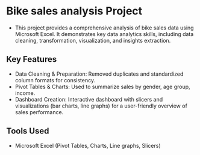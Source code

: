 # Bike sales analysis Project
- This project provides a comprehensive analysis of bike sales data using Microsoft Excel. It demonstrates key data analytics skills, including data cleaning, transformation, visualization, and insights extraction.

## Key Features
- Data Cleaning & Preparation: Removed duplicates and standardized column formats for consistency.
- Pivot Tables & Charts: Used to summarize sales by gender, age group, income.
- Dashboard Creation: Interactive dashboard with slicers and visualizations (bar charts, line graphs) for a user-friendly overview of sales performance.

## Tools Used
- Microsoft Excel (Pivot Tables, Charts, Line graphs, Slicers)
